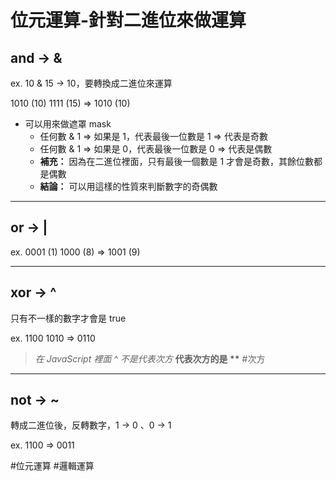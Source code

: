 # 位元運算-針對二進位來做運算
## and -> &
ex. 10 & 15 -> 10，要轉換成二進位來運算

1010 (10)
1111 (15)
=> 1010 (10)

- 可以用來做遮罩 mask
	- 任何數 & 1 => 如果是 1，代表最後一位數是 1 => 代表是奇數
	- 任何數 & 1 => 如果是 0，代表最後一位數是 0 => 代表是偶數
	- **補充：** 因為在二進位裡面，只有最後一個數是 1 才會是奇數，其餘位數都是偶數
	- **結論：** 可以用這樣的性質來判斷數字的奇偶數

---
## or -> |
ex.
0001 (1)
1000 (8)
=> 1001 (9)

---
## xor -> ^
只有不一樣的數字才會是 true

ex. 
1100
1010
=> 0110

>*在 JavaScript 裡面 ^ 不是代表次方*
>**代表次方的是 \*\***
>#次方



---
## not -> ~
轉成二進位後，反轉數字，1 -> 0 、0 -> 1

ex.
1100 => 0011

#位元運算
#邏輯運算